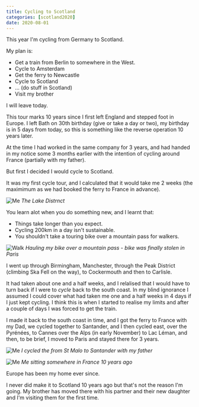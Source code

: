 ```yaml
--- 
title: Cycling to Scotland
categories: [scotland2020]
date: 2020-08-01
---
```


This year I'm cycling from Germany to Scotland.

My plan is:

- Get a train from Berlin to somewhere in the West.
- Cycle to Amsterdam
- Get the ferry to Newcastle
- Cycle to Scotland
- ... (do stuff in Scotland)
- Visit my brother

I will leave today.

This tour marks 10 years since I first left England and stepped foot in
Europe. I left Bath on 30th birthday (give or take a day or two), my birthday
is in 5 days from today, so this is something like the reverse operation 10 years later.

At the time I had worked in the same company for 3 years, and had handed in my
notice some 3 months earlier with the intention of cycling around France
(partially with my father).

But first I decided I would cycle to Scotland. 

It was my first cycle tour, and I calculated that it would take me 2 weeks
(the maximimum as we had booked the ferry to France in advance).

![Me](/images/scotland/10yearsago2.jpg)
_The Lake Distrnct_

You learn alot when you do something new, and I learnt that:

- Things take longer than you expect.
- Cycling 200km in a day isn't sustainable.
- You shouldn't take a touring bike over a mountain pass for walkers.

![Walk](/images/scotland/10yearsago5.jpg)
_Hauling my bike over a mountain pass - bike was finally stolen in Paris_

I went up through Birmingham, Manchester, through the Peak District (climbing
Ska Fell on the way), to Cockermouth and then to Carlisle.

It had taken about one and a half weeks, and I relalised that I would have to
turn back if I were to _cycle_ back to the south coast. In my blind ignorance
I assumed I could cover what had taken me one and a half weeks in 4 days if I 
just kept cycling. I think this is when I started to realise my limits and
after a couple of days I was forced to get the train. 

I made it back to the south coast in time, and I got the ferry to France with
my Dad, we cycled together to Santander, and I then cycled east, over the
Pyrénées, to Cannes over the Alps (in early November) to Lac Léman, and then,
to be brief, I moved to Paris and stayed there for 3 years.

![Me](/images/scotland/10yearsago3.jpg)
_I cycled the from St Malo to Santander with my father_

![Me](/images/scotland/10yearsago.jpg)
_Me sitting somewhere in France 10 years ago_

Europe has been my home ever since.

I never did make it to Scotland 10 years ago but that's not the reason I'm
going. My brother has moved there with his partner and their new daughter and
I'm visiting them for the first time.
